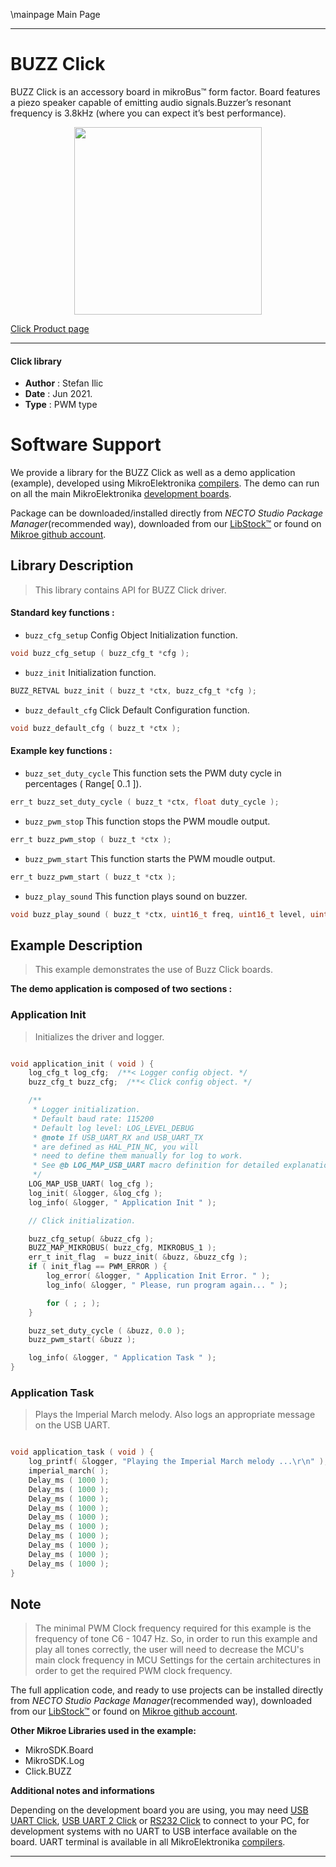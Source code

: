 \mainpage Main Page

---
# BUZZ Click

BUZZ Click is an accessory board in mikroBus™ form factor. Board features a piezo speaker capable of emitting audio signals.Buzzer’s resonant frequency is 3.8kHz (where you can expect it’s best performance).

<p align="center">
  <img src="https://download.mikroe.com/images/click_for_ide/buzz_click.png" height=300px>
</p>

[Click Product page](https://www.mikroe.com/buzz-click)

---


#### Click library

- **Author**        : Stefan Ilic
- **Date**          : Jun 2021.
- **Type**          : PWM type


# Software Support

We provide a library for the BUZZ Click
as well as a demo application (example), developed using MikroElektronika
[compilers](https://www.mikroe.com/necto-studio).
The demo can run on all the main MikroElektronika [development boards](https://www.mikroe.com/development-boards).

Package can be downloaded/installed directly from *NECTO Studio Package Manager*(recommended way), downloaded from our [LibStock&trade;](https://libstock.mikroe.com) or found on [Mikroe github account](https://github.com/MikroElektronika/mikrosdk_click_v2/tree/master/clicks).

## Library Description

> This library contains API for BUZZ Click driver.

#### Standard key functions :

- `buzz_cfg_setup` Config Object Initialization function.
```c
void buzz_cfg_setup ( buzz_cfg_t *cfg );
```

- `buzz_init` Initialization function.
```c
BUZZ_RETVAL buzz_init ( buzz_t *ctx, buzz_cfg_t *cfg );
```

- `buzz_default_cfg` Click Default Configuration function.
```c
void buzz_default_cfg ( buzz_t *ctx );
```

#### Example key functions :

- `buzz_set_duty_cycle` This function sets the PWM duty cycle in percentages ( Range[ 0..1 ]).
```c
err_t buzz_set_duty_cycle ( buzz_t *ctx, float duty_cycle );
```

- `buzz_pwm_stop` This function stops the PWM moudle output.
```c
err_t buzz_pwm_stop ( buzz_t *ctx );
```

- `buzz_pwm_start` This function starts the PWM moudle output.
```c
err_t buzz_pwm_start ( buzz_t *ctx );
```

- `buzz_play_sound` This function plays sound on buzzer.
```c
void buzz_play_sound ( buzz_t *ctx, uint16_t freq, uint16_t level, uint16_t duration );
```

## Example Description

> This example demonstrates the use of Buzz Click boards.

**The demo application is composed of two sections :**

### Application Init

> Initializes the driver and logger.

```c

void application_init ( void ) {
    log_cfg_t log_cfg;  /**< Logger config object. */
    buzz_cfg_t buzz_cfg;  /**< Click config object. */

    /** 
     * Logger initialization.
     * Default baud rate: 115200
     * Default log level: LOG_LEVEL_DEBUG
     * @note If USB_UART_RX and USB_UART_TX 
     * are defined as HAL_PIN_NC, you will 
     * need to define them manually for log to work. 
     * See @b LOG_MAP_USB_UART macro definition for detailed explanation.
     */
    LOG_MAP_USB_UART( log_cfg );
    log_init( &logger, &log_cfg );
    log_info( &logger, " Application Init " );

    // Click initialization.

    buzz_cfg_setup( &buzz_cfg );
    BUZZ_MAP_MIKROBUS( buzz_cfg, MIKROBUS_1 );
    err_t init_flag  = buzz_init( &buzz, &buzz_cfg );
    if ( init_flag == PWM_ERROR ) {
        log_error( &logger, " Application Init Error. " );
        log_info( &logger, " Please, run program again... " );

        for ( ; ; );
    }

    buzz_set_duty_cycle ( &buzz, 0.0 );
    buzz_pwm_start( &buzz );

    log_info( &logger, " Application Task " );
}

```

### Application Task

> Plays the Imperial March melody. Also logs an appropriate message on the USB UART.

```c

void application_task ( void ) {
    log_printf( &logger, "Playing the Imperial March melody ...\r\n" );
    imperial_march( ); 
    Delay_ms ( 1000 );
    Delay_ms ( 1000 );
    Delay_ms ( 1000 );
    Delay_ms ( 1000 );
    Delay_ms ( 1000 );
    Delay_ms ( 1000 );
    Delay_ms ( 1000 );
    Delay_ms ( 1000 );
    Delay_ms ( 1000 );
    Delay_ms ( 1000 );
}

```

## Note

> The minimal PWM Clock frequency required for this example is the frequency of tone C6 - 1047 Hz. So, in order to run this example and play all tones correctly, the user will need to decrease the MCU's main clock frequency in MCU Settings for the certain architectures in order to get the required PWM clock frequency.

The full application code, and ready to use projects can be installed directly from *NECTO Studio Package Manager*(recommended way), downloaded from our [LibStock&trade;](https://libstock.mikroe.com) or found on [Mikroe github account](https://github.com/MikroElektronika/mikrosdk_click_v2/tree/master/clicks).

**Other Mikroe Libraries used in the example:**

- MikroSDK.Board
- MikroSDK.Log
- Click.BUZZ

**Additional notes and informations**

Depending on the development board you are using, you may need
[USB UART Click](https://www.mikroe.com/usb-uart-click),
[USB UART 2 Click](https://www.mikroe.com/usb-uart-2-click) or
[RS232 Click](https://www.mikroe.com/rs232-click) to connect to your PC, for
development systems with no UART to USB interface available on the board. UART
terminal is available in all MikroElektronika
[compilers](https://shop.mikroe.com/compilers).

---
